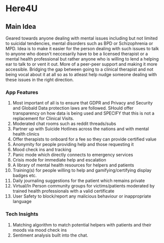 # Here4U

## Main Idea 

Geared towards anyone dealing with mental issues including but not limited to suicidal tendencies, mental disorders such as BPD or Schizophrenia or MPD. Idea is to make it easier for the person dealing with such issues to talk to anyone who doesn't neccesarily have to be a licensed therapist or a mental health professional but rather anyone who is willing to lend a helping ear to talk to or vent it out. More of a peer-peer support and making it more accessible. Bridging the gap between going to a clinical therapist and not being vocal about it at all so as to atleast help nudge someone dealing with these issues in the right direction. 


### App Features

1. Most important of all is to ensure that GDPR and Privacy and Security and Globald Data protection laws are followed. SHould offer transparency on how data is being used and SPECIFY that this is not a replacement for Clinical Visits.
2. Moderated chat rooms such as reddit threads/subs
3. Partner up with Suicide Hotlines across the nations and with mental health clinics
4. Offer therapists to onboard for a fee so they can provide certified value
5. Anonymity for people providing help and those requesting it
6. Mood check ins and tracking
7. Panic mode which directly connects to emergency services
8. Crisis mode for immediate help and escalation
9. A library of mental health resources for helpers and patients
10. Training(s) for people willing to help and gamifying/certifying display badges etc.
11. Daily journaling suggestions for the patient which remains private
12. Virtual/In Person community groups for victims/patients moderated by trained health professionals with a valid certificate
13. User Safety to block/report any malicious behaviour or inappropriate language


### Tech Insights
1. Matching algorithm to match potential helpers with patients and their moods via mood check ins
2. Sentiment analysis built into the chat.

